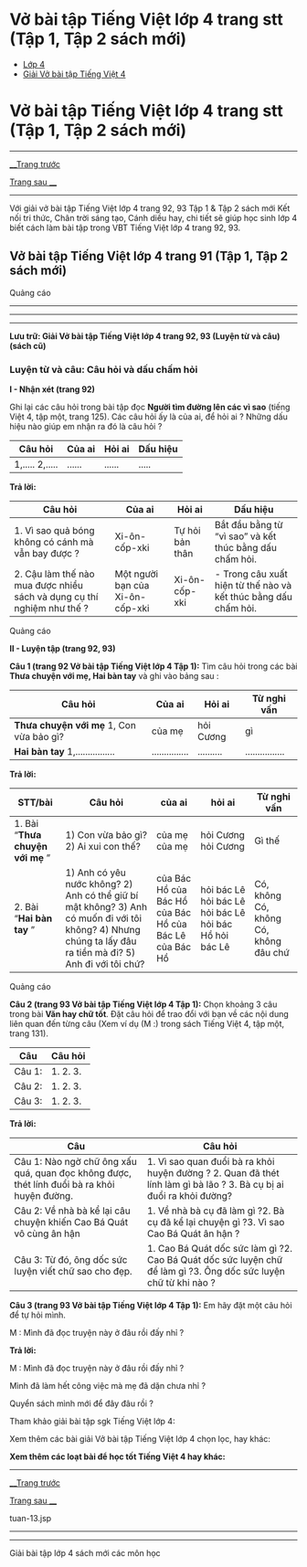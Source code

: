 # Vở bài tập Tiếng Việt lớp 4 trang stt (Tập 1, Tập 2 sách mới)

  * [Lớp 4](https://vietjack.com/series/lop-4.jsp)
  * [Giải Vở bài tập Tiếng Việt 4](https://vietjack.com/giai-vo-bai-tap-tieng-viet-4/index.jsp)



# Vở bài tập Tiếng Việt lớp 4 trang stt (Tập 1, Tập 2 sách mới)

* * *

[__Trang trước](https://vietjack.com/giai-vo-bai-tap-tieng-viet-4/tuan-13.jsp)

[Trang sau __](https://vietjack.com/giai-vo-bai-tap-tieng-viet-4/tuan-13.jsp)

* * *

Với giải vở bài tập Tiếng Việt lớp 4 trang 92, 93 Tập 1 & Tập 2 sách mới Kết nối tri thức, Chân trời sáng tạo, Cánh diều hay, chi tiết sẽ giúp học sinh lớp 4 biết cách làm bài tập trong VBT Tiếng Việt lớp 4 trang 92, 93.

## Vở bài tập Tiếng Việt lớp 4 trang 91 (Tập 1, Tập 2 sách mới)

Quảng cáo

* * *

* * *

* * *

**Lưu trữ: Giải Vở bài tập Tiếng Việt lớp 4 trang 92, 93 (Luyện từ và câu) (sách cũ)**

### **Luyện từ và câu: Câu hỏi và dấu chấm hỏi**

**I - Nhận xét (trang 92)**

Ghi lại các câu hỏi trong bài tập đọc **Người tìm đường lên các vì sao** (tiếng Việt 4, tập một, trang 125). Các câu hỏi ấy là của ai, để hỏi ai ? Những dấu hiệu nào giúp em nhận ra đó là câu hỏi ?

Câu hỏi| Của ai | Hỏi ai| Dấu hiệu  
---|---|---|---  
1,..... 2,..... | ...... | ......| .....  
  
**Trả lời:**

Câu hỏi| Của ai | Hỏi ai| Dấu hiệu  
---|---|---|---  
1\. Vì sao quả bóng không có cánh mà vẫn bay được ?| Xi-ôn-cốp-xki| Tự hỏi bản thân| Bắt đầu bằng từ “vì sao” và kết thúc bằng dấu chấm hỏi.  
2\. Cậu làm thế nào mua được nhiều sách và dụng cụ thí nghiệm như thế ?| Một người bạn của Xi-ôn-cốp-xki| Xi-ôn-cốp-xki| \- Trong câu xuất hiện từ thế nào và kết thúc bằng dấu chấm hỏi.  
  
Quảng cáo

**II - Luyện tập (trang 92, 93)**

**Câu 1 (trang 92 Vở bài tập Tiếng Việt lớp 4 Tập 1):** Tìm câu hỏi trong các bài **Thưa chuyện với mẹ, Hai bàn tay** và ghi vào bảng sau :

Câu hỏi| Của ai| Hỏi ai| Từ nghi vấn  
---|---|---|---  
**Thưa chuyện với mẹ** 1, Con vừa bảo gì?| của mẹ| hỏi Cương| gì  
**Hai bàn tay** 1,................ | ...............| ..........| ................  
  
**Trả lời:**

STT/bài| Câu hỏi| của ai| hỏi ai| Từ nghi vấn  
---|---|---|---|---  
1\. Bài “**Thưa chuyện với mẹ** ” |  1) Con vừa bảo gì? 2) Ai xui con thế? |  của mẹ của mẹ |  hỏi Cương hỏi Cương |  Gì thế  
2\. Bài “**Hai bàn tay** ” |  1) Anh có yêu nước không? 2) Anh có thể giữ bí mật không? 3) Anh có muốn đi với tôi không?  4) Nhưng chúng ta lấy đâu ra tiền mà đi?  5) Anh đi với tôi chứ? |  của Bác Hồ của Bác Hồ của Bác Hồ của Bác Lê của Bác Hồ |  hỏi bác Lê hỏi bác Lê hỏi bác Lê hỏi bác Hồ hỏi bác Lê |  Có, không Có, không Có, không đâu chứ  
  
Quảng cáo

**Câu 2 (trang 93 Vở bài tập Tiếng Việt lớp 4 Tập 1):** Chọn khoảng 3 câu trong bài **Văn hay chữ tốt**. Đặt câu hỏi để trao đổi với bạn về các nội dung liên quan đến từng câu (Xem ví dụ (M :) trong sách Tiếng Việt 4, tập một, trang 131).

Câu| Câu hỏi  
---|---  
Câu 1:| 1\. 2\. 3\.   
Câu 2:| 1\. 2\. 3\.   
Câu 3:| 1\. 2\. 3\.   
  
**Trả lời:**

Câu| Câu hỏi  
---|---  
Câu 1: Nào ngờ chữ ông xấu quá, quan đọc không được, thét lính đuổi bà ra khỏi huyện đường.| 1\. Vì sao quan đuổi bà ra khỏi huyện đường ? 2\. Quan đã thét lính làm gì bà lão ? 3\. Bà cụ bị ai đuổi ra khỏi đường?  
Câu 2: Về nhà bà kể lại câu chuyện khiến Cao Bá Quát vô cùng ân hận| 1\. Về nhà bà cụ đã làm gì ?2\. Bà cụ đã kể lại chuyện gì ?3\. Vì sao Cao Bá Quát ân hận ?  
Câu 3: Từ đó, ông dốc sức luyện viết chữ sao cho đẹp.| 1\. Cao Bá Quát dốc sức làm gì ?2\. Cao Bá Quát dốc sức luyện chữ để làm gì ?3\. Ông dốc sức luyện chữ từ khi nào ?  
  
**Câu 3 (trang 93 Vở bài tập Tiếng Việt lớp 4 Tập 1):** Em hãy đặt một câu hỏi để tự hỏi mình.

M : Mình đã đọc truyện này ở đâu rồi đấy nhỉ ?

**Trả lời:**

M : Mình đã đọc truyện này ở đâu rồi đấy nhỉ ?

Mình đã làm hết công việc mà mẹ đã dặn chưa nhỉ ?

Quyển sách mình mới để đây đâu rồi ?

Tham khảo giải bài tập sgk Tiếng Việt lớp 4:

Xem thêm các bài giải Vở bài tập Tiếng Việt lớp 4 chọn lọc, hay khác:

**Xem thêm các loạt bài để học tốt Tiếng Việt 4 hay khác:**

* * *

[__Trang trước](https://vietjack.com/giai-vo-bai-tap-tieng-viet-4/tuan-13.jsp)

[Trang sau __](https://vietjack.com/giai-vo-bai-tap-tieng-viet-4/tuan-13.jsp)

tuan-13.jsp

* * *

* * *

Giải bài tập lớp 4 sách mới các môn học
